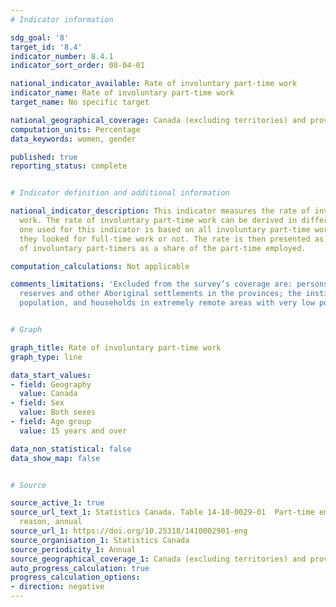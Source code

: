 ```yaml
---
# Indicator information

sdg_goal: '8'
target_id: '8.4'
indicator_number: 8.4.1
indicator_sort_order: 08-04-01

national_indicator_available: Rate of involuntary part-time work
indicator_name: Rate of involuntary part-time work
target_name: No specific target

national_geographical_coverage: Canada (excluding territories) and provinces
computation_units: Percentage
data_keywords: women, gender

published: true
reporting_status: complete


# Indicator definition and additional information

national_indicator_description: This indicator measures the rate of involuntary part-time
  work. The rate of involuntary part-time work can be derived in different ways. The
  one used for this indicator is based on all involuntary part-time workers, whether
  they looked for full-time work or not. The rate is then presented as the number
  of involuntary part-timers as a share of the part-time employed.

computation_calculations: Not applicable

comments_limitations: 'Excluded from the survey’s coverage are: persons living on
  reserves and other Aboriginal settlements in the provinces; the institutionalized
  population, and households in extremely remote areas with very low population density.'


# Graph

graph_title: Rate of involuntary part-time work
graph_type: line

data_start_values:
- field: Geography
  value: Canada
- field: Sex
  value: Both sexes
- field: Age group
  value: 15 years and over

data_non_statistical: false
data_show_map: false


# Source

source_active_1: true
source_url_text_1: Statistics Canada. Table 14-10-0029-01  Part-time employment by
  reason, annual
source_url_1: https://doi.org/10.25318/1410002901-eng
source_organisation_1: Statistics Canada
source_periodicity_1: Annual
source_geographical_coverage_1: Canada (excluding territories) and provinces
auto_progress_calculation: true
progress_calculation_options:
- direction: negative
---
```

